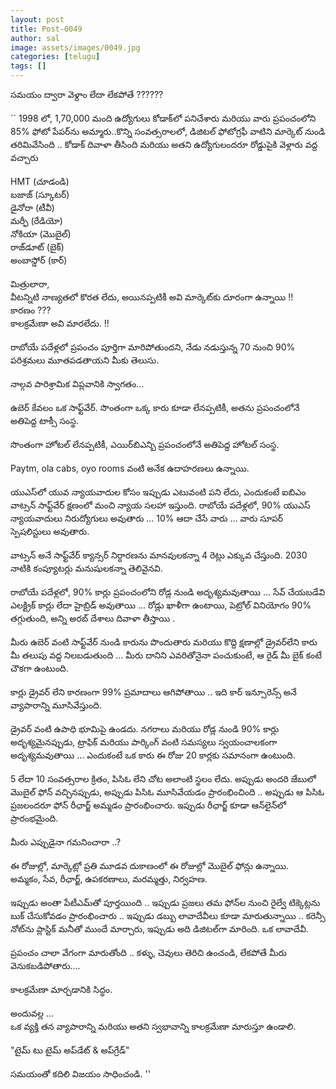 ```yaml
---
layout: post
title: Post-0049
author: sal
image: assets/images/0049.jpg
categories: [telugu]
tags: []
---
```

సమయం ద్వారా వెళ్దాం లేదా లేకపోతే ??????  <br>
   <br>
 `` 1998 లో, 1,70,000 మంది ఉద్యోగులు కోడాక్‌లో పనిచేశారు మరియు వారు ప్రపంచంలోని 85% ఫోటో పేపర్‌ను అమ్మారు..కొన్ని సంవత్సరాలలో, డిజిటల్ ఫోటోగ్రఫీ వాటిని మార్కెట్ నుండి తరిమివేసింది .. కోడాక్ దివాళా తీసింది మరియు అతని ఉద్యోగులందరూ రోడ్డుపైకి వెళ్లారు వద్ద వచ్చారు  <br>
   <br>
 HMT (చూడండి)  <br>
 బజాజ్ (స్కూటర్)  <br>
 డైనోరా (టీవీ)  <br>
 మర్ఫీ (రేడియో)  <br>
 నోకియా (మొబైల్)  <br>
 రాజ్‌డూట్ (బైక్)  <br>
 అంబాస్డోర్ (కార్)  <br>
   <br>
 మిత్రులారా,  <br>
 వీటన్నిటి నాణ్యతలో కొరత లేదు, అయినప్పటికీ అవి మార్కెట్‌కు దూరంగా ఉన్నాయి !!  <br>
 కారణం ???  <br>
 కాలక్రమేణా అవి మారలేదు. !!  <br>
   <br>
 రాబోయే పదేళ్లలో ప్రపంచం పూర్తిగా మారిపోతుందని, నేడు నడుస్తున్న 70 నుంచి 90% పరిశ్రమలు మూతపడతాయని మీకు తెలుసు.  <br>
   <br>
 నాల్గవ పారిశ్రామిక విప్లవానికి స్వాగతం…  <br>
   <br>
 ఉబెర్ కేవలం ఒక సాఫ్ట్‌వేర్. సొంతంగా ఒక్క కారు కూడా లేనప్పటికీ, అతను ప్రపంచంలోనే అతిపెద్ద టాక్సీ సంస్థ.  <br>
   <br>
 సొంతంగా హోటల్ లేనప్పటికీ, ఎయిర్‌బిఎన్బి ప్రపంచంలోనే అతిపెద్ద హోటల్ సంస్థ.  <br>
   <br>
 Paytm, ola cabs, oyo rooms వంటి అనేక ఉదాహరణలు ఉన్నాయి.  <br>
   <br>
 యుఎస్‌లో యువ న్యాయవాదుల కోసం ఇప్పుడు ఎటువంటి పని లేదు, ఎందుకంటే ఐబిఎం వాట్సన్ సాఫ్ట్‌వేర్ క్షణంలో మంచి న్యాయ సలహా ఇస్తుంది. రాబోయే పదేళ్లలో, 90% యుఎస్ న్యాయవాదులు నిరుద్యోగులు అవుతారు ... 10% ఆదా చేసే వారు ... వారు సూపర్ స్పెషలిస్టులు అవుతారు.  <br>
   <br>
 వాట్సన్ అనే సాఫ్ట్‌వేర్ క్యాన్సర్ నిర్ధారణను మానవులకన్నా 4 రెట్లు ఎక్కువ చేస్తుంది. 2030 నాటికి కంప్యూటర్లు మనుషులకన్నా తెలివైనవి.  <br>
   <br>
 రాబోయే పదేళ్లలో, 90% కార్లు ప్రపంచంలోని రోడ్ల నుండి అదృశ్యమవుతాయి ... సేవ్ చేయబడేవి ఎలక్ట్రిక్ కార్లు లేదా హైబ్రిడ్ అవుతాయి ... రోడ్లు ఖాళీగా ఉంటాయి, పెట్రోల్ వినియోగం 90% తగ్గుతుంది, అన్ని అరబ్ దేశాలు దివాళా తీస్తాయి .  <br>
   <br>
 మీరు ఉబెర్ వంటి సాఫ్ట్‌వేర్ నుండి కారును పొందుతారు మరియు కొద్ది క్షణాల్లో డ్రైవర్‌లేని కారు మీ తలుపు వద్ద నిలబడుతుంది ... మీరు దానిని ఎవరితోనైనా పంచుకుంటే, ఆ రైడ్ మీ బైక్ కంటే చౌకగా ఉంటుంది.  <br>
   <br>
 కార్లు డ్రైవర్ లేని కారణంగా 99% ప్రమాదాలు ఆగిపోతాయి .. ఇది కార్ ఇన్సూరెన్స్ అనే వ్యాపారాన్ని మూసివేస్తుంది.  <br>
   <br>
 డ్రైవర్ వంటి ఉపాధి భూమిపై ఉండదు. నగరాలు మరియు రోడ్ల నుండి 90% కార్లు అదృశ్యమైనప్పుడు, ట్రాఫిక్ మరియు పార్కింగ్ వంటి సమస్యలు స్వయంచాలకంగా అదృశ్యమవుతాయి ... ఎందుకంటే ఒక కారు ఈ రోజు 20 కార్లకు సమానంగా ఉంటుంది.  <br>
   <br>
 5 లేదా 10 సంవత్సరాల క్రితం, పిసిఓ లేని చోట అలాంటి స్థలం లేదు. అప్పుడు అందరి జేబులో మొబైల్ ఫోన్ వచ్చినప్పుడు, అప్పుడు పిసిఓ మూసివేయడం ప్రారంభించింది .. అప్పుడు ఆ పిసిఓ ప్రజలందరూ ఫోన్ రీఛార్జ్ అమ్మడం ప్రారంభించారు. ఇప్పుడు రీఛార్జ్ కూడా ఆన్‌లైన్‌లో ప్రారంభమైంది.  <br>
   <br>
 మీరు ఎప్పుడైనా గమనించారా ..?  <br>
   <br>
 ఈ రోజుల్లో, మార్కెట్లో ప్రతి మూడవ దుకాణంలో ఈ రోజుల్లో మొబైల్ ఫోన్లు ఉన్నాయి.  <br>
 అమ్మకం, సేవ, రీఛార్జ్, ఉపకరణాలు, మరమ్మత్తు, నిర్వహణ.  <br>
   <br>
 ఇప్పుడు అంతా పేటీఎమ్‌తో పూర్తయింది .. ఇప్పుడు ప్రజలు తమ ఫోన్‌ల నుంచి రైల్వే టిక్కెట్లను బుక్ చేసుకోవడం ప్రారంభించారు .. ఇప్పుడు డబ్బు లావాదేవీలు కూడా మారుతున్నాయి .. కరెన్సీ నోట్‌ను ప్లాస్టిక్ మనీతో ముందే మార్చారు, ఇప్పుడు అది డిజిటల్‌గా మారింది. ఒక లావాదేవీ.  <br>
   <br>
 ప్రపంచం చాలా వేగంగా మారుతోంది .. కళ్ళు, చెవులు తెరిచి ఉంచండి, లేకపోతే మీరు వెనుకబడిపోతారు….  <br>
   <br>
 కాలక్రమేణా మార్చడానికి సిద్ధం.  <br>
   <br>
 అందువల్ల ...  <br>
 ఒక వ్యక్తి తన వ్యాపారాన్ని మరియు అతని స్వభావాన్ని కాలక్రమేణా మారుస్తూ ఉండాలి.  <br>
   <br>
 "టైమ్ టు టైమ్ అప్‌డేట్ & అప్‌గ్రేడ్"  <br>
   <br>
 సమయంతో కదిలి విజయం సాధించండి. ''